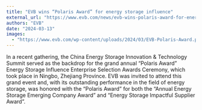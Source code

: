 ```yaml
---
title: "EVB wins “Polaris Award” for energy storage influence"
external_url: "https://www.evb.com/news/evb-wins-polaris-award-for-energy-storage-influence/"
authors: "EVB"
date: "2024-03-13"
images:
  - "https://www.evb.com/wp-content/uploads/2024/03/EVB-Polaris-Award.png"
---
```


In a recent gathering, the China Energy Storage Innovation & Technology Summit served as the backdrop for the grand annual “Polaris Award” Energy Storage Influence Enterprise Selection Awards Ceremony, which took place in Ningbo, Zhejiang Province. EVB was invited to attend this grand event and, with its outstanding performance in the field of energy storage, was honored with the “Polaris Award” for both the “Annual Energy Storage Emerging Company Award” and “Energy Storage Impactful Supplier Award”.